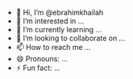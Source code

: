 - 👋 Hi, I’m @ebrahimkhailah
- 👀 I’m interested in ...
- 🌱 I’m currently learning ...
- 💞️ I’m looking to collaborate on ...
- 📫 How to reach me ...
- 😄 Pronouns: ...
- ⚡ Fun fact: ...

<!---
ebrahimkhailah/ebrahimkhailah is a ✨ special ✨ repository because its `README.md` (this file) appears on your GitHub profile.
You can click the Preview link to take a look at your changes.
--->
